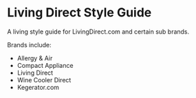 # Living Direct Style Guide

A living style guide for LivingDirect.com and certain sub brands.

Brands include:
* Allergy & Air
* Compact Appliance
* Living Direct
* Wine Cooler Direct
* Kegerator.com